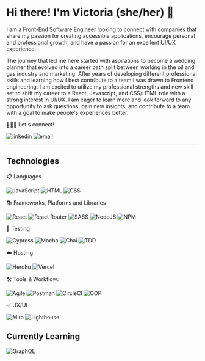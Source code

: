 # Hi there! I'm Victoria (she/her) 👋

<!--
**VictoriaFC/VictoriaFC** is a ✨ _special_ ✨ repository because its `README.md` (this file) appears on your GitHub profile.

Here are some ideas to get you started:

- 🔭 I’m currently working on ...
- 🌱 I’m currently learning ...
- 👯 I’m looking to collaborate on ...
- 🤔 I’m looking for help with ...
- 💬 Ask me about ...
- 📫 How to reach me: ...
- 😄 Pronouns: ...
- ⚡ Fun fact: ...
-->

I am a Front-End Software Engineer looking to connect with companies that share my passion for creating accessible applications, encourage personal and professional growth, and have a passion for an excellent UI/UX experience. 

The journey that led me here started with aspirations to become a wedding planner that evolved into a career path split between working in the oil and gas industry and marketing. After years of developing different professional skills and learning how I best contribute to a team I was drawn to Frontend engineering. I am excited to utilize my professional strengths and new skill set to shift my career to a React, Javascript, and CSS/HTML role with a strong interest in UI/UX. I am eager to learn more and look forward to any opportunity to ask questions, gain new insights, and contribute to a team with a goal to make people's experiences better.

🙋🏼‍♀️ Let's connect!
<p>
  <a href="https://www.linkedin.com/in/victoria-fox-collis/" target="_blank"><img alt="linkedin" src="https://img.shields.io/badge/-LinkedIn-black.svg?style=for-the-badge&logo=linkedin&colorB=1C5D99"/></a>
  <a href="mailto:victoriafoxc@gmail.com"><img alt="email" src="https://img.shields.io/badge/Gmail-D14836?style=for-the-badge&logo=gmail&logoColor=white"/></a>
</p>

---



## Technologies

📋 Languages

![JavaScript](https://img.shields.io/badge/javascript-%23323330.svg?logo=javascript&logoColor=%23F7DF1E&style=for-the-badge)
![HTML](https://img.shields.io/badge/HTML5-E34F26?style=for-the-badge&logo=html5&logoColor=white)
![CSS](https://img.shields.io/badge/CSS3-1572B6?style=for-the-badge&logo=css3&logoColor=white)

📚 Frameworks, Platforms and Libraries

![React](https://img.shields.io/badge/react-%2320232a.svg?style=for-the-badge&logo=react&logoColor=%2361DAFB)
![React Router](https://img.shields.io/badge/React_Router-CA4245?style=for-the-badge&logo=react-router&logoColor=white)
![SASS](https://img.shields.io/badge/SASS-hotpink.svg?style=for-the-badge&logo=SASS&logoColor=white)
![NodeJS](https://img.shields.io/badge/node.js-6DA55F?style=for-the-badge&logo=node.js&logoColor=white)
![NPM](https://img.shields.io/badge/NPM-%23000000.svg?style=for-the-badge&logo=npm&logoColor=white) 

🧪 Testing

![Cypress](https://img.shields.io/badge/-cypress-%23E5E5E5?style=for-the-badge&logo=cypress&logoColor=058a5e)
![Mocha](https://img.shields.io/badge/Mocha-8D6748?style=for-the-badge&logo=Mocha&logoColor=white)
![Chai](https://img.shields.io/badge/chai-A30701?style=for-the-badge&logo=chai&logoColor=white)
![TDD](https://img.shields.io/badge/TDD%20-6EEE80.svg?&style=for-the-badge&logo=TDD&logoColor=black)

☁️ Hosting

![Heroku](https://img.shields.io/badge/Heroku-430098?style=for-the-badge&logo=heroku&logoColor=white)
![Vercel](https://img.shields.io/badge/Vercel-000000?style=for-the-badge&logo=vercel&logoColor=white)

🛠 Tools & Workflow:

![Agile](https://img.shields.io/badge/AGILE%20-2A82E2.svg?&style=for-the-badge&logo=AGILE&logoColor=white)
![Postman](https://img.shields.io/badge/Postman-FF6C37?style=for-the-badge&logo=postman&logoColor=white)
![CircleCI](https://img.shields.io/badge/circleci-343434?style=for-the-badge&logo=circleci&logoColor=white)
![OOP](https://img.shields.io/badge/OOP%20-EDD016.svg?&style=for-the-badge&logo=OOP&logoColor=black)
  
✅ UX/UI

![Miro](https://img.shields.io/badge/Miro-F7C922?style=for-the-badge&logo=Miro&logoColor=050036)
![Lighthouse](https://img.shields.io/badge/Lighthouse-F44B21?style=for-the-badge&logo=Lighthouse&logoColor=white)

## Currently Learning
![GraphQL](https://img.shields.io/badge/-GraphQL-E10098?style=for-the-badge&logo=graphql&logoColor=white) 

